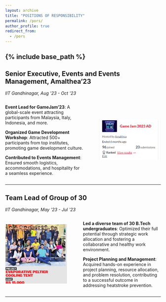 ```yaml
---
layout: archive
title: "POSITIONS OF RESPONSIBILITY"
permalink: /pors/
author_profile: true
redirect_from:
  - /pors
---
```


{% include base_path %}
-----

## Senior Executive, Events and Events Management, Amalthea’23
_IIT Gandhinagar, Aug '23 - Oct '23_

<div style="display: flex; align-items: center;">
  <div style="flex: 1;">
    <p><strong>Event Lead for GameJam’23</strong>: A global-scale event attracting participants from Malaysia, Italy, Indonesia, and more.</p>
    <p><strong>Organized Game Development Workshop</strong>: Attracted 500+ participants from top institutes, promoting game development culture.</p>
    <p><strong>Contributed to Events Management</strong>: Ensured smooth logistics, accommodations, and hospitality for a seamless experience.</p>
  </div>
  <div style="flex: 1; text-align: right;">
    <img src="images/Gamejam.png" alt="Senior Executive" style="max-width: 200px;">
  </div>
</div>

---

## Team Lead of Group of 30
_IIT Gandhinagar, May '23 - Jul '23_

<div style="display: flex; align-items: center;">
  <div style="flex: 1; text-align: left;">
    <img src="images/EPCOT2.jpg" alt="Team Lead" style="max-width: 200px;">
  </div>
  <div style="flex: 1;">
    <p><strong>Led a diverse team of 30 B.Tech undergraduates</strong>: Optimized their full potential through strategic work allocation and fostering a collaborative and healthy work environment.</p>
    <p><strong>Project Planning and Management</strong>: Acquired hands-on experience in project planning, resource allocation, and problem resolution, contributing to a successful outcome in addressing heatstroke prevention.</p>
  </div>
</div>

---
